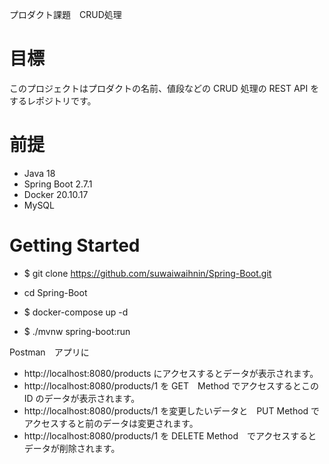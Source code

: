 プロダクト課題　CRUD処理

# 目標

このプロジェクトはプロダクトの名前、値段などの CRUD 処理の REST API をするレポジトリです。

# 前提

- Java 18
- Spring Boot 2.7.1
- Docker 20.10.17
- MySQL 

# Getting Started

- $ git clone https://github.com/suwaiwaihnin/Spring-Boot.git

- cd Spring-Boot

- $ docker-compose up -d

- $ ./mvnw spring-boot:run

 Postman　アプリに 
- http://localhost:8080/products にアクセスするとデータが表示されます。
- http://localhost:8080/products/1 を GET　Method でアクセスするとこの ID のデータが表示されます。
- http://localhost:8080/products/1 を変更したいデータと　PUT Method でアクセスすると前のデータは変更されます。
- http://localhost:8080/products/1 を DELETE Method　でアクセスするとデータが削除されます。
